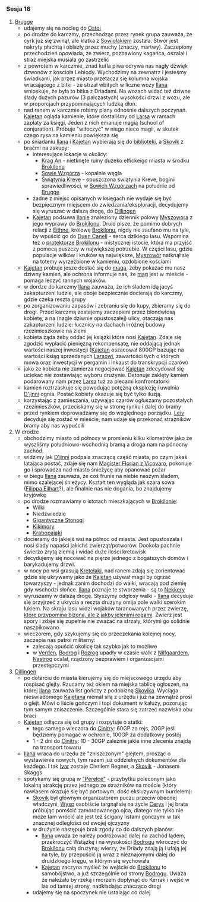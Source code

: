 ### Sesja 16
1. [Brugge](#l_m_brugge)
	* udajemy się na nocleg do [Ostoi](#l_ostoja)
	* po drodze do karczmy, przechodząc przez rynek grupa zauważa, że cyrk już się zwinął, ale klatka z [Sowiołakiem](#b_sowiolak) została. Stwór jest nakryty płachtą i oblazły przez muchy (znaczy, martwy). Zaczepiony przechodzień opowiada, że zwierz, pozbawiony kagańca, oszalał i straż miejska musiała go zastrzelić
	* z powrotem w karczmie, znad kufla piwa odrywa nas nagły dźwięk dzwonów z koscioła Lebiody. Wychodzimy na zewnątrz i jesteśmy świadkami, jak przez miasto przetacza się kolumna wojska wracającego z bitki - ze strzał wbitych w liczne wozy [Ilana](#p_ilana) wnioskuje, że była to bitka z Driadami. Na wozach widać też dziwne ślady dużych pazurów (3 palczastych) wysokości drzwi z wozu, ale w proporcjach przypominających ludzką dłoń. 
	* nad ranem w karczmie robimy plany odnośnie dalszych poczynań. [Kajetan](#p_kajetan) ogląda kamienie, które dostaliśmy od [Larsa](#p_lars) w ramach zapłaty za księgi. Jeden z nich emanuje magią (school of conjuration). Próbuje "wtłoczyć" w niego nieco magii, w skutek czego rysa na kamieniu powiększa się
	* po śniadaniu [Ilana](#p_ilana) i [Kajetan](#p_kajetan) wybierają się do [biblioteki](#l_biblioteka), a [Skovik](#p_skovik) z braćmi na zakupy:
		* interesujące lokacje w okolicy:
			* [Krag An](#l_krag_an) - nietknęte ruiny dużeko elfickeigo miasta w środku [Brokilonu](#l_brokilon)
			* [Sowie Wzgórza](#l_sowie_wzgorza) - kopalnie węgla
			* [Świątynia Kreve](#l_swiatynia_kreve) - opuszczona świątynia Kreve, boginii sprawiedliwości, w [Sowich Wzgórzach](#l_sowie_wzgorza) na południe od [Brugge](#l_m_brugge)
		* żadne z miejsc opisanych w księgach nie wydaje się być bezpiecznym miejscem do zwiedzania/eksploracji, decydujemy się wyruszać w dalszą drogę, do [Dillingen](#l_dillingen)
		* [Kajetan](#p_kajetan) podsuwa [Ilanie](#p_ilana) znaleziony dziennik polowy [Myszowora](#p_myszowor) z jego wyprawy do [Brokilonu](#l_brokilon). Druid pisze, że pomimo dobrych relacji z [Eithne](#p_eithne), królową [Brokilonu](#l_brokilon), nigdy nie zaufano mu na tyle, by wpuścić go do [Duen Canell](#l_duen_canell) - serca dzikiego lasu. Wspomina też o [protektorze](#b_bizoktor) [Brokilonu](#l_brokilon) - mistycznej istocie, która ma przyjść z pomocą puszczy w największej potrzebie. W części lasu, gdzie populacje wilków i kruków są największe, [Myszowór](#p_myszowor) natknął się na totemy wyrzeźbione w kamieniu, ozdobione kościami 
	* [Kajetan](#p_kajetan) próbuje jesze dostać się do [maga](#p_florian_z_vicovaro), żeby pokazać mu nasz dziwny kamień, ale ochrona informuje nas, że [mag](#p_florian_z_vicovaro) jest w mieście - pomaga leczyć rannych wojaków.
	* w dordze do karczmy [Ilana](#p_ilana) zauważa, że ich śladem idą jacyś zakapturzeni ludzie, ale oboje bezpiecznie docierają do karczmy, gdzie czeka reszta grupy
	* po zorganizowaniu zapasów i zebraniu się do kupy, zbieramy się do drogi. Przed karczmą zostajemy zaczepieni przez blondwłosą kobietę, a na (nagle dziwnie opustoszałej) ulicy, otaczają nas zakapturzeni ludzie: łucznicy na dachach i różnej budowy rzezimieszkowie na ziemi
	* kobieta żąda żeby oddać jej książki które nosi [Kajetan](#p_kajetan). Zdaje się zgodzić wypłacić pieniężną rekompensatę, nie oddającą jednak wartości naszej inwestycji ([Kajetan](#p_kajetan) oszacował 800GP bazując na wartości ksiąg sprzedanych [Larsowi](#p_lars), zawartości tych o których mowa oraz inwestycji w pergamin i inkaust do transkrypcji czarów)
	* jako że kobieta nie zamierza negocjować [Kajetan](#p_kajetan) zdecydował się uciekać nie zostawiając wyboru drużynie. Detonuje zaklęty kamień podarowany nam przez [Larsa](#p_lars) tuż za plecami konfrontatorki
	* kamień roztrzaskuje się powodując potężną eksplozję i uwalnia [D'jinni](#b_djinni) ognia. Postać kobiety okazuje się być tylko iluzją.
	* korzystając z zamieszania, używając czarów ogłuszamy pozostałych rzezimieszków, przeciskamy się w stronę rynku i dalej do bramy
	* przed rynkiem doprowadzamy się do względnego porządku. [Leiv](#p_leiv) decyduje się zostać w mieście, nam udaje się przekonać strażników bramy aby nas wypuścili
2. W drodze
	* obchodzimy miasto od północy w promieniu kilku kilometrów jako że wyszliśmy południowo-wschodnią bramą a droga nam na pónocny zachód.
	* widzimy jak [D'jinni](#b_djinni) podpala znaczącą część miasta, po czym jakaś latająca postać, zdaje się nam [Magister Florian z Vicovaro](#p_florian_z_vicovaro), pokonuje go i sprowadza nad miasto śnieżycę aby opanować pożar
	* w biegu [Ilana](#p_ilana) zauważa, że coś frunie na niebie naszym śladem, mimo szalejącej śnieżycy. Kształt ten wygląda jak szara sowa ([Filippa Eilhart](#p_filippa_elihart)?), ale finalnie nas nie dogania, bo znajdujemy kryjówkę
	* po drodze rozmawiamy o istotach mieszkających w [Brokilonie](#l_brokilon):
		* Wilki
		* Niedźwiedzie
		* [Gigantyczne Stonogi](#b_stonoga)
		* [Kikimory](#b_kikimora)
		* [Krabopająki](#b_krabopajaki)
	* docieramy do jakiejś wsi na północ od miasta. Jest opustoszała i nosi ślady napaści jakichś zwierząt/potworów. Dookoła pachnie świerzo zrytą ziemią i widać duże ilości kretowisk
	* decydujemy się nocować na pięrze jednego z bogatszych domów i barykadujemy drzwi.
	* w nocy po wsi grasują [Kretołaki](#b_nekker), nad ranem zdają się zorientować gdzie się ukrywamy jako że [Kajetan](#p_kajetan) używał magii by ogrzać towarzyszy - jednak zanim dochodzi do walki, wracają pod ziemię gdy wschodzi słońce. [Ilana](#p_ilana) poznaje te stworzenia - są to [Nekkery](#b_nekker)
	* wyruszamy w dalszą drogę. Słyszymy odgłosy walki - [Ilana](#p_ilana) decyduje się przyjrzeć z ukrycia a reszta drużyny omija pole walki szerokim łukiem. Na skraju lasu widzi wojaków taranowanych przez zwierzę, [które przypomina bizona, ale z jakby jelenimi rogami](#b_bizoktor). Zwierz jest spory i zdaje się zupełnie nie zważać na strzały, którymi go solidnie naszpikowano
	* wieczorem, gdy szykujemy się do przeczekania kolejnej nocy, zaczepia nas patrol militarny:
		* zalecają opuścić okolicę tak szybko jak to możliwe
		* w [Verden](#l_verden), [Bodrog](#l_bodrog) i [Rozrog](#l_rozrog) upadły w czasie walk z [Nilfgaardem](#l_nilgaard), [Nastrog](#l_nastrog) ocalał, rządzony bezprawiem i organizacjami przestępczymi
3. [Dillingen](#l_dillingen)
	* po dotarciu do miasta kierujemy się do miejscowego urzędu aby rospisać glejty. Rzucamy też okiem na miejska tablicę ogłoszeń, na której [Ilana](#p_ilana) zauważa list gończy z podobizną [Skovika](#p_skovik). Wyciąga nieświadomego [Kajetana](#p_kajetan) niemal siłą z urzędu i już na zewnątrz prosi o glejt. Mówi o liście gończym i topi dokument w kałuży, pozorując tym samym zniszczenie. Szczególnie stara się zatrzeć nazwiska obu braci
	* [Kajetan](#p_kajetan) odłącza się od grupy i rozpytuje o statki:
		* tego samego wieczora do [Cinitry](#l_cinitra): 60GP za rejs, 20GP jeśli będziemy pomagać w ochronie, 100GP za dodatkowy postój
		* 1 - 2 dni do [Cinitry](#l_cinitra): 10 - 30GP zależnie jakie inne zlecenia znajdą na transport towaru
	* [Ilana](#p_ilana) wraca do urzędu ze "zniszczonym" glejtem, prosząc o wystawienie nowych, tym razem już oddzielnych dokumentów dla każdego. I tak [Ivar](p_ivar) zostaje Civrilem Regner, a [Skovik](#p_skovik) - Jonasem Skaggs
	* spotykamy się grupą w ["Perełce"](#l_perelka) - przybytku poleconym jako lokalną atrakcję przez jednego ze strażników na moście (który nawiasem okazuje się być portowym, dość eksluzywnym burdelem):
		* [Skovik](#p_skovik) był głównym organizatorem puczu przeciw obecnej władczyni, [Wysp](#l_wyspy_skellige) osobiście targnął się na życie [Cerys](#l_cerys) i jej brata próbując pomścić zamordowanego ojca, dlatego nie tylko nie może tam wrócić ale jest też ścigany listami gończymi w tak znacznej odległości od swojej ojczyzny
		* w drużynie następuje brak zgody co do dalszych planów:
			* [Ilana](#p_ilana) uważa że należy podróżować dalej na zachód lądem, przekroczyć Wstążkę i na wysokości [Bodrogu](#l_bodrog) wkroczyć do [Brokilonu](#l_brokilon) całą drużyną; wierzy, że Driady znają ją i ufają jej na tyle, by przepuścić ją wraz z nieznajomymi dalej do druidzkiego kręgu, w którym się wychowała
			* [Kajetan](#p_kajetan) zaczyna myśleć że wejście do [Brokilonu](#l_brokilon) to samobójstwo, a już szczególnie od strony [Bodrogu](#l_bodrog). Uważa że należało by rzeką i morzem dopłynąć do Kerrak i wejść w las od tamtej strony, nadkładając znacząco drogi
		* udajemy się na spoczynek nie ustalając co dalej